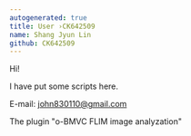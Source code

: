 ```yaml
---
autogenerated: true
title: User ›CK642509
name: Shang Jyun Lin
github: CK642509
---
```


Hi!

I have put some scripts here.

E-mail: john830110@gmail.com

The plugin "o-BMVC FLIM image analyzation"
